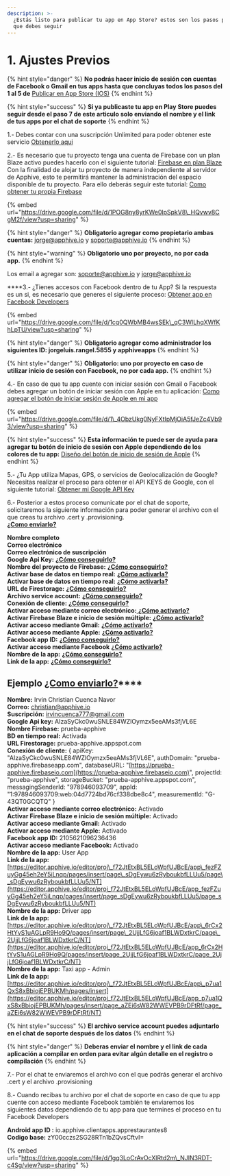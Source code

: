 ```yaml
---
description: >-
  ¿Estás listo para publicar tu app en App Store? estos son los pasos previos
  que debes seguir
---
```


# 1. Ajustes Previos

{% hint style="danger" %}
**No podrás hacer inicio de sesión con cuentas de Facebook o Gmail en tus apps hasta que concluyas todos los pasos del 1 al 5 de** [Publicar en App Store \(IOS\)](https://app.gitbook.com/@apphive/s/apphive/~/drafts/-MEZeXEqtr3sMGulYIlG/publish/publicar-en-app-store-ios)
{% endhint %}

{% hint style="success" %}
**Si ya publicaste tu app en Play Store puedes seguir desde el paso 7 de este articulo solo enviando el nombre y el link de tus apps por el chat de soporte**
{% endhint %}

1.- Debes contar con una suscripción Unlimited para poder obtener este servicio [Obtenerlo aqui](https://www.jotform.com/201075135847050)  
  
2.- Es necesario que tu proyecto tenga una cuenta de Firebase con un plan Blaze activo puedes hacerlo con el siguiente tutorial: [Firebase en plan Blaze](https://comunidad.apphive.io/t/importante-actualizacion-de-google-firebase-de-plan-free-a-plan-blaze/1169) Con la finalidad de alojar tu proyecto de manera independiente al servidor de Apphive, esto te permitirá mantener la administración del espacio disponible de tu proyecto. Para ello deberás seguir este tutorial: [Como obtener tu propia Firebase](https://drive.google.com/file/d/1POG8ny8yrKWe0lpSpkV8_HQvwv8CgM2f/view?usp=sharing)

{% embed url="https://drive.google.com/file/d/1POG8ny8yrKWe0lpSpkV8\_HQvwv8CgM2f/view?usp=sharing" %}

{% hint style="danger" %}
**Obligatorio agregar como propietario ambas cuentas:** [jorge@apphive.io](mailto:jorge@apphive.io) y [soporte@apphive.io](mailto:soporte@apphive.io)
{% endhint %}

{% hint style="warning" %}
**Obligatorio uno por proyecto, no por cada app.**
{% endhint %}

Los email a agregar son: [soporte@apphive.io](mailto:soporte@apphive.io) y [jorge@apphive.io](mailto:jorge@apphive.io)  
  
****3.- ¿Tienes accesos con Facebook dentro de tu App? Si la respuesta es un si, es necesario que generes el siguiente proceso: [Obtener app en Facebook Developers](https://drive.google.com/file/d/1cq0QWbMB4wsSEk_qC3WlLhqXWfKhLpTU/view)

{% embed url="https://drive.google.com/file/d/1cq0QWbMB4wsSEk\_qC3WlLhqXWfKhLpTU/view?usp=sharing" %}

{% hint style="danger" %}
**Obligatorio agregar como administrador los siguientes ID: jorgeluis.rangel.5855 y apphiveapps**
{% endhint %}

{% hint style="danger" %}
**Obligatorio: uno por proyecto en caso de utilizar inicio de sesión con Facebook, no por cada app.**
{% endhint %}

4.- En caso de que tu app cuente con iniciar sesión con Gmail o Facebook debes agregar un botón de iniciar sesión con Apple en tu aplicación: [Como agregar el botón de iniciar sesión de Apple en mi app](https://drive.google.com/file/d/1_4ObzUkg0NyFXtIpMjOiA5fJeZc4Vb93/view?usp=sharing)

{% embed url="https://drive.google.com/file/d/1\_4ObzUkg0NyFXtIpMjOiA5fJeZc4Vb93/view?usp=sharing" %}

{% hint style="success" %}
**Esta información te puede ser de ayuda para agregar tu botón de inicio de sesión con Apple dependiendo de los colores de tu app:** [Diseño del botón de inicio de sesión de Apple](https://developer.apple.com/design/human-interface-guidelines/sign-in-with-apple/overview/buttons/)
{% endhint %}

5.- ¿Tu App utiliza Mapas, GPS, o servicios de Geolocalización de Google? Necesitas realizar el proceso para obtener el API KEYS de Google, con el siguiente tutorial: [Obtener mi Google API Key](https://comunidad.apphive.io/t/api-google-maps-no-carga-el-autocomplete-de-direcciones/33)  
  
6.- Posterior a estos proceso comunicate por el chat de soporte, solicitaremos la siguiente información para poder generar el archivo con el que creas tu archivo .cert y .provisioning.  
 [**¿Como enviarlo?**](https://drive.google.com/file/d/1K1YwB_vyDuzzGHfCxBGe9JUMsO2qyw1u/view?usp=sharing)  
  
**Nombre completo  
Correo electrónico  
Correo electrónico de suscripción  
Google Api Key:** [**¿Cómo conseguirlo?**](https://drive.google.com/file/d/1zHK8N_rBo1WHeG0mFvv_-J53ROz9Zm4-/view?usp=sharing)  
**Nombre del proyecto de Firebase:** [**¿Cómo conseguirlo?**](https://drive.google.com/file/d/1eiZx1pZyJ1FzpSOaLoHnJuS20DejkfcP/view?usp=sharing)  
**Activar base de datos en tiempo real:** [**¿Cómo activarla?**](https://drive.google.com/file/d/1oSQDimhwqn7omPs1fELwRJdMpeVyuMXb/view?usp=sharing)  
**Activar base de datos en tiempo real:** [**¿Cómo activarla?**](https://drive.google.com/file/d/1oSQDimhwqn7omPs1fELwRJdMpeVyuMXb/view?usp=sharing)  
**URL de Firestorage:** [**¿Cómo conseguirlo?**](https://drive.google.com/file/d/1_Ixnuaxb2ns2vJrU5ouN0tvV53FNaiNU/view?usp=sharing)  
**Archivo service account:** [**¿Cómo conseguirlo?**](https://drive.google.com/file/d/1FQOrF0ehbrIzGaKk7QyYSlf0c1993ov3/view?usp=sharing)  
**Conexión de cliente:** [**¿Cómo conseguirlo?**](https://drive.google.com/file/d/1agKtTRYu7_LQrqJx7VGYkTgvmt3myGs8/view?usp=sharing)  
**Activar acceso mediante correo electrónico:**[ **¿Cómo activarlo?**](https://drive.google.com/file/d/1cHCwfxPWLiu07yOQPHnSPjYP_wYGEwxo/view?usp=sharing)  
**Activar Firebase Blaze e inicio de sesión múltiple:** [**¿Cómo activarlo?**](https://drive.google.com/file/d/1xdFArf8cTDtxAfu6EneYlwUtPpip3XHz/view?usp=sharing)  
**Activar acceso mediante Gmail:** [**¿Cómo activarlo?**](https://drive.google.com/file/d/1nvEkANRGAsbPavtZ9Vm4UGWMi06NKNtZ/view?usp=sharing)  
**Activar acceso mediante Apple:** [**¿Cómo activarlo?**](https://drive.google.com/file/d/14cnJPNrmcxtvlncEe1oKneK7wRT4FD5B/view?usp=sharing)  
**Facebook app ID:** [**¿Cómo conseguirlo?**](https://drive.google.com/file/d/1qRUlv-Zk9zwerIqTocK-kBJbpDlH7vKM/view?usp=sharing)  
**Activar acceso mediante Facebook** [**¿Cómo activarlo?**](https://drive.google.com/file/d/1Fvy2wC1_4bXPc6DXDE4_9EzJB5LWuJ0G/view?usp=sharing)  
**Nombre de la app:** [**¿Cómo conseguirlo?**](https://drive.google.com/file/d/1ONQfKG8AZtcKbtxfaOKGPHh8s3d0fWHk/view?usp=sharing)  
**Link de la app:** [**¿Cómo conseguirlo?**](https://drive.google.com/file/d/1rzvxbmmEln_nwqZJyPVnOQYQ-GGmQcJc/view?usp=sharing)

## **Ejemplo** [**¿Como enviarlo?**](https://drive.google.com/file/d/1K1YwB_vyDuzzGHfCxBGe9JUMsO2qyw1u/view?usp=sharing)\*\*\*\*

**Nombre:** Irvin Christian Cuenca Navor   
**Correo:** christian@apphive.io   
**Suscripción:** irvincuenca777@gmail.com   
**Google Api key:** AIzaSyCkc0wuSNLE84WZlOymzx5eeAMs3fjVL6E  
**Nombre Firebase:** prueba-apphive  
**BD en tiempo real:** Activada  
**URL Firestorage:** prueba-apphive.appspot.com  
**Conexión de cliente:** { apiKey: "AIzaSyCkc0wuSNLE84WZlOymzx5eeAMs3fjVL6E", authDomain: "prueba-apphive.firebaseapp.com", databaseURL: "[https://prueba-apphive.firebaseio.com](https://prueba-apphive.firebaseio.com)", projectId: "prueba-apphive", storageBucket: "prueba-apphive.appspot.com", messagingSenderId: "978946093709", appId: "1:978946093709:web:04d7724bd76cf338dbe8c4", measurementId: "G-43QT0GCQTQ" }  
**Activar acceso mediante correo electrónico:** Activado  
**Activar Firebase Blaze e inicio de sesión múltiple:** Activado  
**Activar acceso mediante Gmail:** Activado  
**Activar acceso mediante Apple:** Activado  
**Facebook app ID:** 2105621096236436  
**Activar acceso mediante Facebook:** Activado  
**Nombre de la app:** User App  
**Link de la app:** [https://editor.apphive.io/editor/proj\_f72JtEtxBL5ELoWpfUJBcE/app\_fezFZuyGg45eh2eY5iLnqp/pages/insert/page\_sDgEywu6zRyboukbfLLUu5/page\_sDgEywu6zRyboukbfLLUu5/NT](https://editor.apphive.io/editor/proj_f72JtEtxBL5ELoWpfUJBcE/app_fezFZuyGg45eh2eY5iLnqp/pages/insert/page_sDgEywu6zRyboukbfLLUu5/page_sDgEywu6zRyboukbfLLUu5/NT)  
**Nombre de la app:** Driver app  
**Link de la app:** [https://editor.apphive.io/editor/proj\_f72JtEtxBL5ELoWpfUJBcE/app\_6rCx2HtYvS1uAGLpR9Ho9Q/pages/insert/page\_2UjjLfG6joaf1BLWDxtkrC/page\_2UjjLfG6joaf1BLWDxtkrC/NT](https://editor.apphive.io/editor/proj_f72JtEtxBL5ELoWpfUJBcE/app_6rCx2HtYvS1uAGLpR9Ho9Q/pages/insert/page_2UjjLfG6joaf1BLWDxtkrC/page_2UjjLfG6joaf1BLWDxtkrC/NT)   
**Nombre de la app:** Taxi app - Admin  
**Link de la app:** [https://editor.apphive.io/editor/proj\_f72JtEtxBL5ELoWpfUJBcE/app\_p7ua1QxS8xBbiojEPBUKMh/pages/insert](https://editor.apphive.io/editor/proj_f72JtEtxBL5ELoWpfUJBcE/app_p7ua1QxS8xBbiojEPBUKMh/pages/insert/page_aZEi6sW82WWEVPB9rDFtRf/page_aZEi6sW82WWEVPB9rDFtRf/NT)

{% hint style="success" %}
**El archivo service account puedes adjuntarlo en el chat de soporte después de los datos**
{% endhint %}

{% hint style="danger" %}
**Deberas enviar el nombre y el link de cada aplicación a compilar en orden para evitar algún detalle en el registro o compilación**
{% endhint %}

7.- Por el chat te enviaremos el archivo con el que podrás generar el archivo .cert y el archivo .provisioning   
  
8.- Cuando recibas tu archivo por el chat de soporte en caso de que tu app cuente con acceso mediante Facebook también te enviaremos los siguientes datos dependiendo de tu app para que termines el proceso en tu Facebook Developers  
  
**Android app ID :** io.apphive.clientapps.apprestaurantes8  
 **Codigo base:** zY00cczs2SG28RTn1bZQvsCftvI= 

{% embed url="https://drive.google.com/file/d/1gq3LoCrAvOcXlRtd2m\_NJIN3RDT-c4Sg/view?usp=sharing" %}

